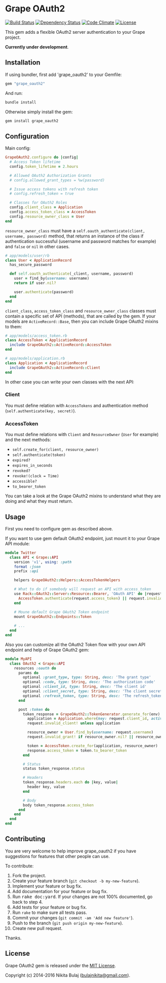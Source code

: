 # Grape OAuth2
[![Build Status](https://travis-ci.org/nbulaj/grape-oauth2.svg?branch=master)](https://travis-ci.org/nbulaj/grape-oauth2)
[![Dependency Status](https://gemnasium.com/nbulaj/grape-oauth2.svg)](https://gemnasium.com/nbulaj/grape-oauth2)
[![Code Climate](https://codeclimate.com/github/nbulaj/grape-oauth2/badges/gpa.svg)](https://codeclimate.com/github/nbulaj/grape-oauth2)
[![License](http://img.shields.io/badge/license-MIT-brightgreen.svg)](#license)

This gem adds a flexible OAuth2 server authentication to your Grape project.

**Currently under development**.

## Installation

If using bundler, first add 'grape_oauth2' to your Gemfile:

```ruby
gem "grape_oauth2"
```

And run:

```sh
bundle install
```

Otherwise simply install the gem:

```sh
gem install grape_oauth2
```

## Configuration

Main config:

```ruby
GrapeOAuth2.configure do |config|
  # Access Token lifetime
  config.token_lifetime = 2.hours

  # Allowed OAuth2 Authorization Grants
  # config.allowed_grant_types = %w(password)

  # Issue access tokens with refresh token
  # config.refresh_token = true

  # Classes for OAuth2 Roles
  config.client_class = Application
  config.access_token_class = AccessToken
  config.resource_owner_class = User
end
```

`resource_owner_class` must have a `self.oauth_authenticate(client, username, password)` method, that returns an instance
of the class if authentication successful (username and password matches for example) and `false` or `nil` in other cases.

```ruby
# app/models/user/rb
class User < ApplicationRecord
  has_secure_password

  def self.oauth_authenticate(_client, username, password)
    user = find_by(username: username)
    return if user.nil?

    user.authenticate(password)
  end
end
```

`client_class`, `access_token_class` and `resource_owner_class` classes must contain a specific set of API (methods),
that are called by the gem. If your models are `ActiveRecord::Base`, then you can include Grape OAuth2 mixins to them:

```ruby
# app/models/access_token.rb
class AccessToken < ApplicationRecord
  include GrapeOAuth2::ActiveRecord::AccessToken
end

# app/models/application.rb
class Application < ApplicationRecord
  include GrapeOAuth2::ActiveRecord::Client
end
```

In other case you can write your own classes with the next API:

### Client

You must define relation with `AccessTokens` and authentication method (`self.authenticate(key, secret)`).

### AccessToken

 You must define relations with `Client` and `ResourceOwner` (`User` for example) and the next methods:

* `self.create_for(client, resource_owner)`
* `self.authenticate(token)`
* `expired?`
* `expires_in_seconds`
* `revoked?`
* `revoke!(clock = Time)`
* `accessible?`
* `to_bearer_token`

You can take a look at the Grape OAuth2 mixins to understand what they are doing and what they must return.

## Usage

First you need to configure gem as described above. 

If you want to use gem default OAuth2 endpoint, just mount it to your Grape API module:

```ruby
module Twitter
  class API < Grape::API
    version 'v1', using: :path
    format :json
    prefix :api

    helpers GrapeOAuth2::Helpers::AccessTokenHelpers

    # What to do if somebody will request an API with access_token
    use Rack::OAuth2::Server::Resource::Bearer, 'OAuth API' do |request|
      AccessToken.authenticate(request.access_token) || request.invalid_token!
    end

    # Moune default Grape OAuth2 Token endpoint
    mount GrapeOAuth2::Endpoints::Token
   
    # ...
  end
end
```

Also you can customize all the OAuth2 Token flow with your own API endpoint and help of Grape OAuth2 gem:

```ruby
module MyAPI
  class OAuth2 < Grape::API
    resources :oauth do
      params do
        optional :grant_type, type: String, desc: 'The grant type'
        optional :code, type: String, desc: 'The authorization code'
        optional :client_id, type: String, desc: 'The client id'
        optional :client_secret, type: String, desc: 'The client secret'
        optional :refresh_token, type: String, desc: 'The refresh_token'
      end

      post :token do
        token_response = GrapeOAuth2::TokenGenerator.generate_for(env) do |request, response|
          application = Application.where(key: request.client_id, active: true)
          request.invalid_client! unless application

          resource_owner = User.find_by(username: request.username)
          request.invalid_grant! if resource_owner.nil? || resource_owner.inactive?

          token = AccessToken.create_for(application, resource_owner)
          response.access_token = token.to_bearer_token
        end

        # Status
        status token_response.status

        # Headers
        token_response.headers.each do |key, value|
          header key, value
        end

        # Body
        body token_response.access_token
      end
    end
  end
end
```

## Contributing

You are very welcome to help improve grape_oauth2 if you have suggestions for features that other people can use.

To contribute:

1. Fork the project.
2. Create your feature branch (`git checkout -b my-new-feature`).
3. Implement your feature or bug fix.
4. Add documentation for your feature or bug fix.
5. Run <tt>rake doc:yard</tt>. If your changes are not 100% documented, go back to step 4.
6. Add tests for your feature or bug fix.
7. Run `rake` to make sure all tests pass.
8. Commit your changes (`git commit -am 'Add new feature'`).
9. Push to the branch (`git push origin my-new-feature`).
10. Create new pull request.

Thanks.

## License

Grape OAuth2 gem is released under the [MIT License](http://www.opensource.org/licenses/MIT).

Copyright (c) 2014-2016 Nikita Bulaj (bulajnikita@gmail.com).

